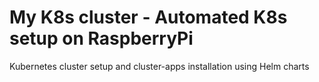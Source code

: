 # My K8s cluster - Automated K8s setup on RaspberryPi
Kubernetes cluster setup and cluster-apps installation using Helm charts
